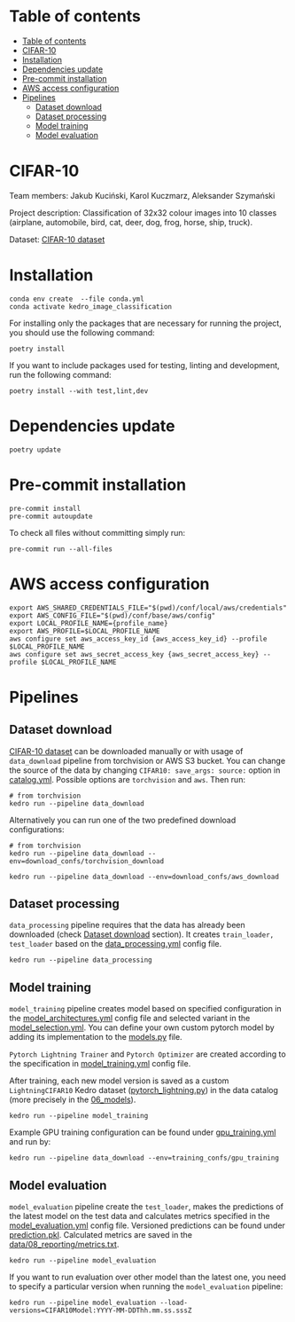 # Table of contents
- [Table of contents](#table-of-contents)
- [CIFAR-10](#cifar-10)
- [Installation](#installation)
- [Dependencies update](#dependencies-update)
- [Pre-commit installation](#pre-commit-installation)
- [AWS access configuration](#aws-access-configuration)
- [Pipelines](#pipelines)
  - [Dataset download](#dataset-download)
  - [Dataset processing](#dataset-processing)
  - [Model training](#model-training)
  - [Model evaluation](#model-evaluation)

# CIFAR-10

Team members: Jakub Kuciński, Karol Kuczmarz, Aleksander Szymański

Project description: Classification of 32x32 colour images into 10 classes (airplane, automobile, bird, cat, deer, dog, frog, horse, ship, truck).

Dataset: [CIFAR-10 dataset](https://www.cs.toronto.edu/~kriz/cifar.html)

# Installation

```shell
conda env create  --file conda.yml
conda activate kedro_image_classification
```

For installing only the packages that are necessary for running the project, you should use the following command:
```shell
poetry install
```

If you want to include packages used for testing, linting and development, run the following command:
```shell
poetry install --with test,lint,dev
```

# Dependencies update

```shell
poetry update
```

# Pre-commit installation

```shell
pre-commit install
pre-commit autoupdate
```
To check all files without committing simply run:
```shell
pre-commit run --all-files
```

# AWS access configuration

```shell
export AWS_SHARED_CREDENTIALS_FILE="$(pwd)/conf/local/aws/credentials"
export AWS_CONFIG_FILE="$(pwd)/conf/base/aws/config"
export LOCAL_PROFILE_NAME={profile_name}
export AWS_PROFILE=$LOCAL_PROFILE_NAME
aws configure set aws_access_key_id {aws_access_key_id} --profile $LOCAL_PROFILE_NAME
aws configure set aws_secret_access_key {aws_secret_access_key} --profile $LOCAL_PROFILE_NAME
```

# Pipelines

## Dataset download

[CIFAR-10 dataset](https://www.cs.toronto.edu/~kriz/cifar.html) can be downloaded manually or with usage of `data_download` pipeline from torchvision or AWS S3 bucket. You can change the source of the data by changing `CIFAR10: save_args: source:` option in [catalog.yml](conf/base/catalog.yml). Possible options are `torchvision` and `aws`. Then run:
```shell
# from torchvision
kedro run --pipeline data_download
```

Alternatively you can run one of the two predefined download configurations:
```shell
# from torchvision
kedro run --pipeline data_download --env=download_confs/torchvision_download
```
```shell
kedro run --pipeline data_download --env=download_confs/aws_download
```

## Dataset processing

`data_processing` pipeline requires that the data has already been downloaded (check [Dataset download](#dataset-download) section). It creates `train_loader, test_loader` based on the [data_processing.yml](conf/base/parameters/data_processing.yml) config file.

```shell
kedro run --pipeline data_processing
```

## Model training
`model_training` pipeline creates model based on specified configuration in the [model_architectures.yml](conf/base/parameters/model_architectures.yml) config file and selected variant in the [model_selection.yml](conf/base/parameters/model_selection.yml). You can define your own custom pytorch model by adding its implementation to the [models.py](src/kedro_image_classification/pytorch/models.py) file.

`Pytorch Lightning Trainer` and `Pytorch Optimizer` are created according to the specification in [model_training.yml](conf/base/parameters/model_training.yml) config file.

After training, each new model version is saved as a custom `LightningCIFAR10` Kedro dataset ([pytorch_lightning.py](src/kedro_image_classification/extras/models/pytorch_lightning.py)) in the data catalog (more precisely in the [06_models](data/06_models)).

```shell
kedro run --pipeline model_training
```
Example GPU training configuration can be found under [gpu_training.yml](conf/training_confs/gpu_training/parameters/gpu_training.yml) and run by:

```shell
kedro run --pipeline data_download --env=training_confs/gpu_training
```

## Model evaluation
`model_evaluation` pipeline create the `test_loader`, makes the predictions of the latest model on the test data and calculates metrics specified in the [model_evaluation.yml](conf/base/parameters/model_evaluation.yml) config file. Versioned predictions can be found under [prediction.pkl](data/07_model_output). Calculated metrics are saved in the [data/08_reporting/metrics.txt](data/08_reporting/metrics.txt).

```shell
kedro run --pipeline model_evaluation
```

If you want to run evaluation over other model than the latest one, you need to specify a particular version when running the `model_evaluation` pipeline:
```shell
kedro run --pipeline model_evaluation --load-versions=CIFAR10Model:YYYY-MM-DDThh.mm.ss.sssZ
```
